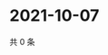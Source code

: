 # 2021-10-07

共 0 条

<!-- BEGIN WEIBO -->
<!-- 最后更新时间 Thu Oct 07 2021 23:07:32 GMT+0800 (China Standard Time) -->

<!-- END WEIBO -->
